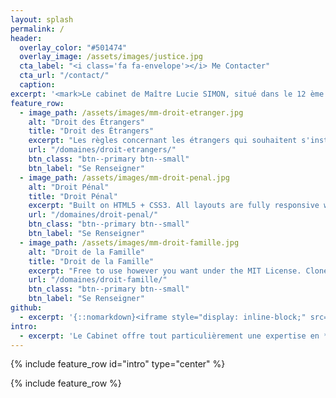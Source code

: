 ```yaml
---
layout: splash
permalink: /
header:
  overlay_color: "#501474"
  overlay_image: /assets/images/justice.jpg
  cta_label: "<i class='fa fa-envelope'></i> Me Contacter"
  cta_url: "/contact/"
  caption:
excerpt: '<mark>Le cabinet de Maître Lucie SIMON, situé dans le 12 ème arrondissement de Paris, exerce une activité généraliste qui le conduit à intervenir tant devant les juridictions judiciaires qu’administratives.<mark>'
feature_row:
  - image_path: /assets/images/mm-droit-etranger.jpg
    alt: "Droit des Étrangers"
    title: "Droit des Étrangers"
    excerpt: "Les règles concernant les étrangers qui souhaitent s'installer en France et les français établis à l'étranger évoluent constamment Vous souhaitez obtenir des renseignements actualisés et adaptés à votre situation."
    url: "/domaines/droit-etrangers/"
    btn_class: "btn--primary btn--small"
    btn_label: "Se Renseigner"
  - image_path: /assets/images/mm-droit-penal.jpg
    alt: "Droit Pénal"
    title: "Droit Pénal"
    excerpt: "Built on HTML5 + CSS3. All layouts are fully responsive with helpers to augment your content."
    url: "/domaines/droit-penal/"
    btn_class: "btn--primary btn--small"
    btn_label: "Se Renseigner"
  - image_path: /assets/images/mm-droit-famille.jpg
    alt: "Droit de la Famille"
    title: "Droit de la Famille"
    excerpt: "Free to use however you want under the MIT License. Clone it, fork it, customize it, whatever!"
    url: "/domaines/droit-famille/"
    btn_class: "btn--primary btn--small"
    btn_label: "Se Renseigner"
github:
  - excerpt: '{::nomarkdown}<iframe style="display: inline-block;" src="https://ghbtns.com/github-btn.html?user=mmistakes&repo=minimal-mistakes&type=star&count=true&size=large" frameborder="0" scrolling="0" width="160px" height="30px"></iframe> <iframe style="display: inline-block;" src="https://ghbtns.com/github-btn.html?user=mmistakes&repo=minimal-mistakes&type=fork&count=true&size=large" frameborder="0" scrolling="0" width="158px" height="30px"></iframe>{:/nomarkdown}'
intro:
  - excerpt: 'Le Cabinet offre tout particulièrement une expertise en **droit des étrangers** et en **droit pénal** mais également en **droit de la famille** et accompagne ses clients aussi bien dans le domaine du conseil que dans celui du contentieux.'
---
```


{% include feature_row id="intro" type="center" %}

{% include feature_row %}